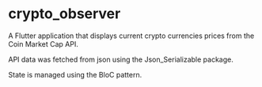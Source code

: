 # crypto_observer

A Flutter application that displays current crypto currencies prices from the Coin Market Cap API.

API data was fetched from json using the Json_Serializable package.

State is managed using the BloC pattern.
